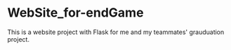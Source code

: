 # WebSite_for-endGame
This is a website project with Flask for me and my teammates' grauduation project. 
